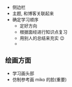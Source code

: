 - 侧边栏
- 主题, 和博客关联起来
- 确定学习顺序
  - 定好方向
  - 根据面经进行知识点复习
  - 用别人的总结来充实 😉
  -

## 绘画方面

- 学习画头部
- 仿制参考画 miko 的脸(重要)

